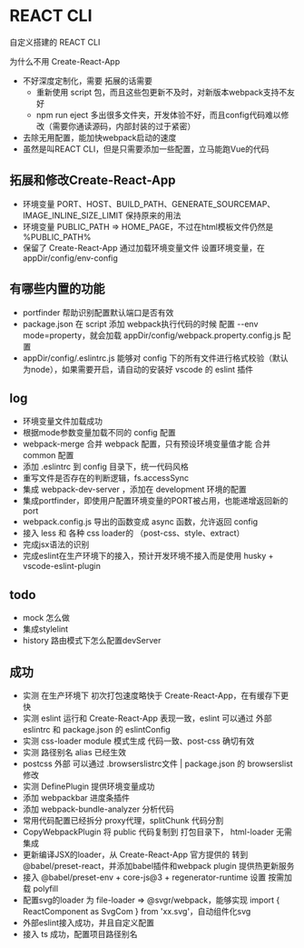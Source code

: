 # REACT CLI
自定义搭建的 REACT CLI

为什么不用 Create-React-App
- 不好深度定制化，需要 拓展的话需要 
  - 重新使用 script 包，而且这些包更新不及时，对新版本webpack支持不友好
  - npm run eject 多出很多文件夹，开发体验不好，而且config代码难以修改（需要你通读源码，内部封装的过于紧密）
- 去除无用配置，能加快webpack启动的速度
- 虽然是叫REACT CLI，但是只需要添加一些配置，立马能跑Vue的代码

## 拓展和修改Create-React-App
- 环境变量 PORT、HOST、BUILD_PATH、GENERATE_SOURCEMAP、IMAGE_INLINE_SIZE_LIMIT 保持原来的用法
- 环境变量 PUBLIC_PATH => HOME_PAGE，不过在html模板文件仍然是 %PUBLIC_PATH%
- 保留了 Create-React-App 通过加载环境变量文件 设置环境变量，在 appDir/config/env-config

## 有哪些内置的功能
- portfinder 帮助识别配置默认端口是否有效
- package.json 在 script 添加 webpack执行代码的时候 配置 --env mode=property，就会加载 appDir/config/webpack.property.config.js 配置
- appDir/config/.eslintrc.js 能够对 config 下的所有文件进行格式校验（默认为node），如果需要开启，请自动的安装好 vscode 的 eslint 插件

## log
- 环境变量文件加载成功
- 根据mode参数变量加载不同的 config 配置
- webpack-merge 合并 webpack 配置，只有预设环境变量值才能 合并 common 配置
- 添加 .eslintrc 到 config 目录下，统一代码风格
- 重写文件是否存在的判断逻辑，fs.accessSync
- 集成 webpack-dev-server ，添加在 development 环境的配置
- 集成portfinder，即使用户配置环境变量的PORT被占用，也能递增返回新的port
- webpack.config.js 导出的函数变成 async 函数，允许返回 config
- 接入 less 和 各种 css loader的 （post-css、style、extract）
- 完成jsx语法的识别
- 完成eslint在生产环境下的接入，预计开发环境不接入而是使用 husky + vscode-eslint-plugin

## todo
- mock 怎么做
- 集成stylelint
- history 路由模式下怎么配置devServer

## 成功
- 实测 在生产环境下 初次打包速度略快于 Create-React-App，在有缓存下更快
- 实测 eslint 运行和 Create-React-App 表现一致，eslint 可以通过 外部 eslintrc 和 package.json 的 eslintConfig
- 实测 css-loader module 模式生成 代码一致、post-css 确切有效
- 实测 路径别名 alias 已经生效
- postcss 外部 可以通过 .browserslistrc文件 | package.json 的 browserslist 修改
- 实测 DefinePlugin 提供环境变量成功
- 添加 webpackbar 进度条插件
- 添加 webpack-bundle-analyzer 分析代码
- 常用代码配置已经拆分 proxy代理，splitChunk 代码分割
- CopyWebpackPlugin 将 public 代码复制到 打包目录下， html-loader 无需集成
- 更新编译JSX的loader，从 Create-React-App 官方提供的 转到 @babel/preset-react，并添加babel插件和webpack plugin 提供热更新服务
- 接入 @babel/preset-env + core-js@3 + regenerator-runtime 设置 按需加载 polyfill
- 配置svg的loader 为 file-loader => @svgr/webpack，能够实现 import { ReactComponent as SvgCom } from 'xx.svg'，自动组件化svg
- 外部eslint接入成功，并且自定义配置
- 接入 ts 成功，配置项目路径别名